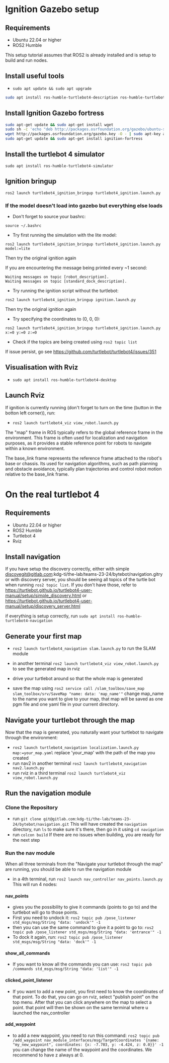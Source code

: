 # Ignition Gazebo setup

## Requirements

- Ubuntu 22.04 or higher
- ROS2 Humble

This setup tutorial assumes that ROS2 is already installed and is setup to build and run nodes.

## Install useful tools

- `sudo apt update && sudo apt upgrade`
```bash
sudo apt install ros-humble-turtlebot4-description ros-humble-turtlebot4-msgs ros-humble-turtlebot4-navigation ros-humble-turtlebot4-node ros-dev-tools
```

## Install Ignition Gazebo fortress

```bash
sudo apt-get update && sudo apt-get install wget
sudo sh -c 'echo "deb http://packages.osrfoundation.org/gazebo/ubuntu-stable `lsb_release -cs` main" > /etc/apt/sources.list.d/gazebo-stable.list'
wget http://packages.osrfoundation.org/gazebo.key -O - | sudo apt-key add -
sudo apt-get update && sudo apt-get install ignition-fortress
```

## Install the turtlebot 4 simulator

`sudo apt install ros-humble-turtlebot4-simulator`

## Ignition bringup

`ros2 launch turtlebot4_ignition_bringup turtlebot4_ignition.launch.py`

### If the model doesn't load into gazebo but everything else loads

- Don't forget to source your bashrc:

`source ~/.bashrc`

- Try first running the simulation with the lite model:

`ros2 launch turtlebot4_ignition_bringup turtlebot4_ignition.launch.py model:=lite`

Then try the original ignition again

If you are encountering the message being printed every ~1 second:

```
Waiting messages on topic [robot_description].
Waiting messages on topic [standard_dock_description].
```

- Try running the ignition script without the turtlebot:

`ros2 launch turtlebot4_ignition_bringup ignition.launch.py`

Then try the original ignition again

- Try specifying the coordinates to (0, 0, 0):

`ros2 launch turtlebot4_ignition_bringup turtlebot4_ignition.launch.py x:=0 y:=0 z:=0`

- Check if the topics are being created using `ros2 topic list`

If issue persist, go see https://github.com/turtlebot/turtlebot4/issues/351

## Visualisation with Rviz

- `sudo apt install ros-humble-turtlebot4-desktop`


## Launch Rviz 

If ignition is currently running (don't forget to turn on the time (button in the botton left corner)), run:

- `ros2 launch turtlebot4_viz view_robot.launch.py`

The "map" frame in ROS typically refers to the global reference frame in the environment. This frame is often used for localization and navigation purposes, as it provides a stable reference point for robots to navigate within a known environment.

The base_link frame represents the reference frame attached to the robot's base or chassis. Its used for navigation algorithms, such as path planning and obstacle avoidance, typically plan trajectories and control robot motion relative to the base_link frame.

# On the real turtlebot 4

## Requirements

- Ubuntu 22.04 or higher
- ROS2 Humble
- Turtlebot 4 
- Rviz

## Install navigation

If you have setup the discovery correctly, either with simple discovegit@gitlab.com:kdg-ti/the-lab/teams-23-24/bytebot/navigation.gitry or with discovery server, you should be seeing all topics of the turtle bot when running `ros2 topic list`. If you don't have those, refer to https://turtlebot.github.io/turtlebot4-user-manual/setup/simple_discovery.html or https://turtlebot.github.io/turtlebot4-user-manual/setup/discovery_server.html

if everything is setup correctly, run `sudo apt install ros-humble-turtlebot4-navigation`

## Generate your first map

- `ros2 launch turtlebot4_navigation slam.launch.py` to run the SLAM module
- in another terminal `ros2 launch turtlebot4_viz view_robot.launch.py` to see the generated map in rviz

- drive your turtlebot around so that the whole map is generated
- save the map using ```ros2 service call /slam_toolbox/save_map slam_toolbox/srv/SaveMap "name:
  data: 'map_name'"``` change map_name to the name you want to give to your map, that map will be saved as one pgm file and one yaml file in your current directory.

## Navigate your turtlebot through the map

Now that the map is generated, you naturally want your turtlebot to navigate through the environment:

- `ros2 launch turtlebot4_navigation localization.launch.py map:=your_map.yaml` replace 'your_map' with the path of the map you created
- run nav2 in another terminal `ros2 launch turtlebot4_navigation nav2.launch.py`
- run rviz in a third terminal `ros2 launch turtlebot4_viz view_robot.launch.py`

## Run the navigation module

### Clone the Repository

- run `git clone git@gitlab.com:kdg-ti/the-lab/teams-23-24/bytebot/navigation.git`
This will have created the `navigation` directory, run `ls` to make sure it's there, then go in it using `cd navigation`
- run `colcon build`
If there are no issues when building, you are ready for the next step

### Run the nav module

When all three terminals from the "Navigate your turtlebot through the map" are running, you should be able to run the navigation module
- in a 4th terminal, run `ros2 launch nav_controller nav_points.launch.py`
This will run 4 nodes:

#### nav_points
- gives you the possibility to give it commands (points to go to) and the turtlebot will go to those points.
- First you need to undock it: `ros2 topic pub /pose_listener std_msgs/msg/String "data: 'undock'" -1`
- then you can use the same command to give it a point to go to: `ros2 topic pub /pose_listener std_msgs/msg/String "data: 'entrance'" -1`
- To dock it again, run: `ros2 topic pub /pose_listener std_msgs/msg/String "data: 'dock'" -1`

#### show_all_commands
- If you want to know all the commands you can use: `ros2 topic pub /commands std_msgs/msg/String "data: 'list'" -1`

#### clicked_point_listener
- If you want to add a new point, you first need to know the coordinates of that point. To do that, you can go on rviz, select "publish point" on the top menu. After that you can click anywhere on the map to select a point. that point will then be shown on the same terminal where u launched the nav_controller

#### add_waypoint
- to add a new waypoint, you need to run this command: `ros2 topic pub /add_waypoint nav_module_interfaces/msg/TargetCoordinates '{name: "my_new_waypoint", coordinates: {x: -7.703, y: -4.424, z: 0.0}}' -1` you can change the name of the waypoint and the coordinates. We recommend to have z always at 0.